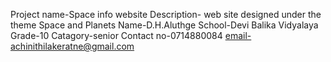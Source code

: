 Project name-Space info website
Description- web site designed under the theme Space and Planets
Name-D.H.Aluthge
School-Devi Balika Vidyalaya
Grade-10
Catagory-senior
Contact no-0714880084
email-achinithilakeratne@gmail.com


